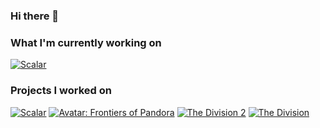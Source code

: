 ### Hi there 👋

### What I'm currently working on
[![Scalar](https://img.youtube.com/vi/PaFo7WbznyY/hqdefault.jpg)](https://youtu.be/PaFo7WbznyY)

### Projects I worked on
[![Scalar](https://img.youtube.com/vi/B_Fkyj2GYeo/hqdefault.jpg)](https://youtu.be/B_Fkyj2GYeo)
[![Avatar: Frontiers of Pandora](https://img.youtube.com/vi/Axmg1E4HrVE/hqdefault.jpg)](https://youtu.be/Axmg1E4HrVE)
[![The Division 2](https://img.youtube.com/vi/MtiGg0P0Kyg/hqdefault.jpg)](https://youtu.be/MtiGg0P0Kyg)
[![The Division](https://img.youtube.com/vi/njfj6KwEAfg/hqdefault.jpg)](https://youtu.be/njfj6KwEAfg)
